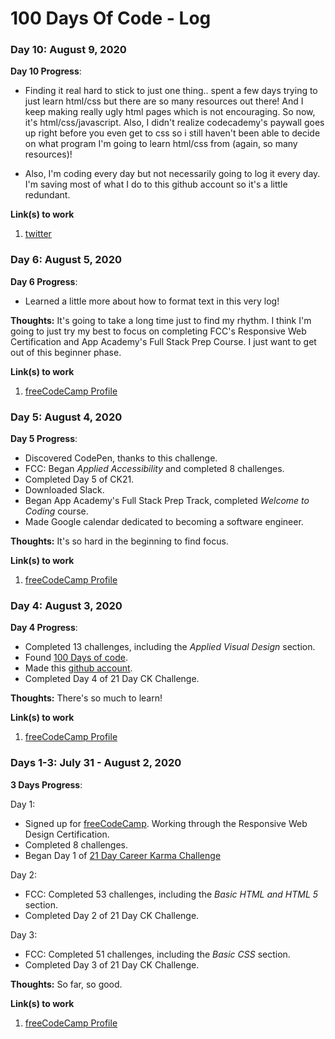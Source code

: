 # 100 Days Of Code - Log

### Day 10: August 9, 2020 <br>

**Day 10 Progress**: <br>
- Finding it real hard to stick to just one thing.. spent a few days trying to just learn html/css but there are so many resources out there! And I keep making really ugly html pages which is not encouraging. So now, it's html/css/javascript. Also, I didn't realize codecademy's paywall goes up right before you even get to css so i still haven't been able to decide on what program I'm going to learn html/css from (again, so many resources)!

- Also, I'm coding every day but not necessarily going to log it every day. I'm saving most of what I do to this github account so it's a little redundant.

**Link(s) to work**<br>
1. [twitter](https://twitter.com/grttyjwnchzstk)

### Day 6: August 5, 2020 <br>

**Day 6 Progress**: <br>
- Learned a little more about how to format text in this very log!

**Thoughts:** It's going to take a long time just to find my rhythm. I think I'm going to just try my best to focus on completing FCC's Responsive Web Certification and App Academy's Full Stack Prep Course. I just want to get out of this beginner phase.<br>

**Link(s) to work**<br>
1. [freeCodeCamp Profile](https://www.freecodecamp.org/grttyjwnchzstk)

### Day 5: August 4, 2020 <br>

**Day 5 Progress**: <br>
- Discovered CodePen, thanks to this challenge.
- FCC: Began *Applied Accessibility* and completed 8 challenges.
- Completed Day 5 of CK21.
- Downloaded Slack.
- Began App Academy's Full Stack Prep Track, completed *Welcome to Coding* course.
- Made Google calendar dedicated to becoming a software engineer.

**Thoughts:** It's so hard in the beginning to find focus.<br>

**Link(s) to work**<br>
1. [freeCodeCamp Profile](https://www.freecodecamp.org/grttyjwnchzstk)<br>


### Day 4: August 3, 2020 <br>

**Day 4 Progress**: <br>
- Completed 13 challenges, including the *Applied Visual Design* section.<br>
- Found [100 Days of code](https://www.100daysofcode.com/).<br>
- Made this [github account](https://github.com/Grttyjwnchzstk/100-days-of-code).<br>
- Completed Day 4 of 21 Day CK Challenge.<br>

**Thoughts:** There's so much to learn!<br>

**Link(s) to work**<br>
1. [freeCodeCamp Profile](https://www.freecodecamp.org/grttyjwnchzstk)<br>



### Days 1-3: July 31 - August 2, 2020 

**3 Days Progress**: <br>

Day 1:	
- Signed up for [freeCodeCamp](https://freecodecamp.org/). Working through the Responsive Web Design Certification. <br>
- Completed 8 challenges.
- Began Day 1 of [21 Day Career Karma Challenge](https://careerkarma.com/21-day-ck-challenge)<br>

Day 2:	
- FCC: Completed 53 challenges, including the *Basic HTML and HTML 5* section.<br>
- Completed Day 2 of 21 Day CK Challenge.<br>

Day 3:	
- FCC: Completed 51 challenges, including the *Basic CSS* section.<br>
- Completed Day 3 of 21 Day CK Challenge.<br>

**Thoughts:** So far, so good. <br>

**Link(s) to work**<br>
1. [freeCodeCamp Profile](https://www.freecodecamp.org/grttyjwnchzstk)<br>
